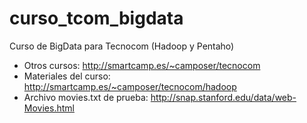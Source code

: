 curso_tcom_bigdata
==================

Curso de BigData para Tecnocom (Hadoop y Pentaho)
- Otros cursos: http://smartcamp.es/~camposer/tecnocom
- Materiales del curso: http://smartcamp.es/~camposer/tecnocom/hadoop
- Archivo movies.txt de prueba: http://snap.stanford.edu/data/web-Movies.html
